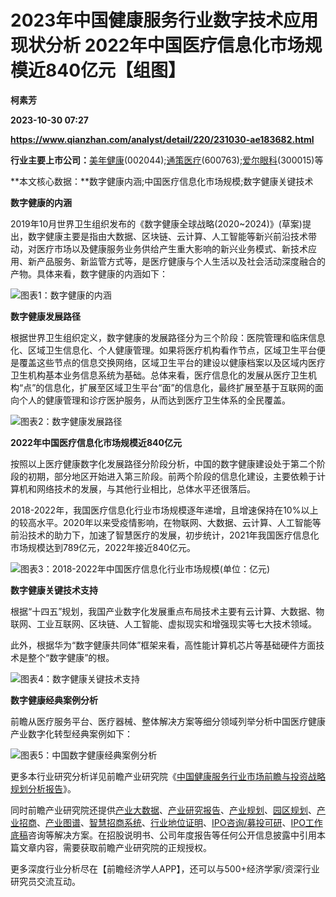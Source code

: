 # 2023年中国健康服务行业数字技术应用现状分析 2022年中国医疗信息化市场规模近840亿元【组图】
**柯素芳**

**2023-10-30 07:27**

**https://www.qianzhan.com/analyst/detail/220/231030-ae183682.html**

**行业主要上市公司：**[美年健康](https://stock.qianzhan.com/hs/zhengquan_002044.SZ.html)(002044);[通策医疗](https://stock.qianzhan.com/hs/zhengquan_600763.SH.html)(600763);[爱尔眼科](https://stock.qianzhan.com/hs/zhengquan_300015.SZ.html)(300015)等

**本文核心数据：**数字健康内涵;中国医疗信息化市场规模;数字健康关键技术

**数字健康的内涵**

2019年10月世界卫生组织发布的《数字健康全球战略(2020~2024)》(草案)提出，数字健康主要是指由大数据、区块链、云计算、人工智能等新兴前沿技术带动，对医疗市场以及健康服务业务供给产生重大影响的新兴业务模式、新技术应用、新产品服务、新监管方式等，是医疗健康与个人生活以及社会活动深度融合的产物。具体来看，数字健康的内涵如下：

![图表1：数字健康的内涵](https://img3.qianzhan.com/news/202310/30/20231030-8425bfdaf5dc41df.png)

**数字健康发展路径**

根据世界卫生组织定义，数字健康的发展路径分为三个阶段：医院管理和临床信息化、区域卫生信息化、个人健康管理。如果将医疗机构看作节点，区域卫生平台便是覆盖这些节点的信息交换网络，区域卫生平台的建设以健康档案以及区域内医疗卫生机构基本业务信息系统为基础。总体来看，医疗信息化的发展从医疗卫生机构“点”的信息化，扩展至区域卫生平台“面”的信息化，最终扩展至基于互联网的面向个人的健康管理和诊疗医护服务，从而达到医疗卫生体系的全民覆盖。

![图表2：数字健康发展路径](https://img3.qianzhan.com/news/202310/30/20231030-771b9f036d9e2e6d.png)

**2022年中国医疗信息化市场规模近840亿元**

按照以上医疗健康数字化发展路径分阶段分析，中国的数字健康建设处于第二个阶段的初期，部分地区开始进入第三阶段。前两个阶段的信息化建设，主要依赖于计算机和网络技术的发展，与其他行业相比，总体水平还很落后。

2018-2022年，我国医疗信息化行业市场规模逐年递增，且增速保持在10%以上的较高水平。2020年以来受疫情影响，在物联网、大数据、云计算、人工智能等前沿技术的助力下，加速了智慧医疗的发展，初步统计，2021年我国医疗信息化市场规模达到789亿元，2022年接近840亿元。

![图表3：2018-2022年中国医疗信息化行业市场规模(单位：亿元)](https://img3.qianzhan.com/news/202310/30/20231030-a56faaa221797a36.png)

**数字健康关键技术支持**

根据“十四五”规划，我国产业数字化发展重点布局技术主要有云计算、大数据、物联网、工业互联网、区块链、人工智能、虚拟现实和增强现实等七大技术领域。

此外，根据华为“数字健康共同体”框架来看，高性能计算机芯片等基础硬件方面技术是整个“数字健康”的根。

![图表4：数字健康关键技术支持](https://img3.qianzhan.com/news/202310/30/20231030-5ac027ae9f3329a7.png)

**数字健康经典案例分析**

前瞻从医疗服务平台、医疗器械、整体解决方案等细分领域列举分析中国医疗健康产业数字化转型经典案例如下：

![图表5：中国数字健康经典案例分析](https://img3.qianzhan.com/news/202310/30/20231030-38483f34bdadaa63.png)

更多本行业研究分析详见前瞻产业研究院《[中国健康服务行业市场前瞻与投资战略规划分析报告](https://bg.qianzhan.com/report/detail/4b0a01c534ae49c3.html)》。

同时前瞻产业研究院还提供[产业大数据](https://d.qianzhan.com/)、[产业研究报告](https://bg.qianzhan.com/report/hotlist/)、[产业规划](https://f.qianzhan.com/chanyeguihua2/)、[园区规划](https://f.qianzhan.com/yuanqu/)、[产业招商](https://f.qianzhan.com/chanyezhaoshang/)、[产业图谱](https://bg.qianzhan.com/report/lianglian/)、[智慧招商系统](https://z.qianzhan.com/)、[行业地位证明](https://bg.qianzhan.com/report/qyppcs)、[IPO咨询/募投可研](https://ipo.qianzhan.com/mutou/)、[IPO工作底稿](https://ipo.qianzhan.com/digao/)咨询等解决方案。在招股说明书、公司年度报告等任何公开信息披露中引用本篇文章内容，需要获取前瞻产业研究院的正规授权。

更多深度行业分析尽在【前瞻经济学人APP】，还可以与500+经济学家/资深行业研究员交流互动。